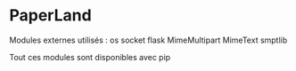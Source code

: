 # PaperLand
Modules externes utilisés :
      os
      socket
      flask
      MimeMultipart
      MimeText
      smptlib
  
Tout ces modules sont disponibles avec pip
